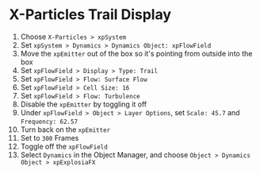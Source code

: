 # X-Particles Trail Display

1. Choose `X-Particles > xpSystem`
2. Set `xpSystem > Dynamics > Dynamics Object: xpFlowField`
3. Move the `xpEmitter` out of the box so it's pointing from outside into the box
4. Set `xpFlowField > Display > Type: Trail`
5. Set `xpFlowField > Flow: Surface Flow`
6. Set `xpFlowField > Cell Size: 16`
7. Set `xpFlowField > Flow: Turbulence`
8. Disable the `xpEmitter` by toggling it off
9. Under `xpFlowField > Object > Layer Options`, set `Scale: 45.7` and `Frequency: 62.57`
10. Turn back on the `xpEmitter`
11. Set to `300` Frames
12. Toggle off the `xpFlowField`
13. Select `Dynamics` in the Object Manager, and choose `Object > Dynamics Object > xpExplosiaFX`
